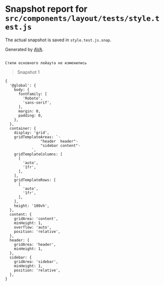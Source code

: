 # Snapshot report for `src/components/layout/tests/style.test.js`

The actual snapshot is saved in `style.test.js.snap`.

Generated by [AVA](https://ava.li).

## 
    Стили основного лейаута не изменились


> Snapshot 1

    {
      '@global': {
        body: {
          fontFamily: [
            'Roboto',
            'sans-serif',
          ],
          margin: 0,
          padding: 0,
        },
      },
      container: {
        display: 'grid',
        gridTemplateAreas: `␊
                    "header  header"␊
                    "sidebar content"␊
                `,
        gridTemplateColumns: [
          [
            'auto',
            '1fr',
          ],
        ],
        gridTemplateRows: [
          [
            'auto',
            '1fr',
          ],
        ],
        height: '100vh',
      },
      content: {
        gridArea: 'content',
        minHeight: 1,
        overflow: 'auto',
        position: 'relative',
      },
      header: {
        gridArea: 'header',
        minHeight: 1,
      },
      sidebar: {
        gridArea: 'sidebar',
        minHeight: 1,
        position: 'relative',
      },
    }
